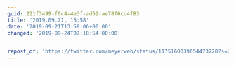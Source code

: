 ```yaml
---
guid: 221f3499-f0c4-4e3f-ad52-ae78f6cd4f83
title: '2019.09.21, 15:58'
date: '2019-09-21T13:58:06+00:00'
changed: '2019-09-24T07:18:54+00:00'


repost_of: 'https://twitter.com/meyerweb/status/1175160039654473728?s=20'
---
```


